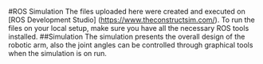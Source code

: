 #ROS Simulation
The files uploaded here were created and executed on [ROS Development Studio] (https://www.theconstructsim.com/).
To run the files on your local setup, make sure you have all the necessary ROS tools installed.
##Simulation
The simulation presents the overall design of the robotic arm, also the joint angles can be controlled through graphical tools when the simulation is on run. 

